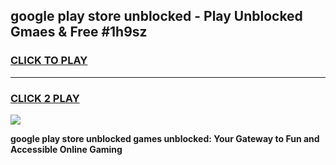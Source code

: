 
## google play store unblocked - Play Unblocked Gmaes & Free #1h9sz
<h3>
<a href="https://news.freeplayer.one?title=google_play_store_unblocked&ref=03M">CLICK TO PLAY</a></h3>
<hr>

<h3>
<a href="https://news.freeplayer.one?title=google_play_store_unblocked&ref=03M">CLICK 2 PLAY</a>
  
</h3>

<a href="https://news.freeplayer.one?title=google_play_store_unblocked&ref=03M"><img src="https://clearcache.store/games.png"></a>


**google play store unblocked games unblocked: Your Gateway to Fun and Accessible Online Gaming**
